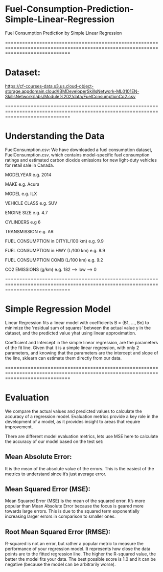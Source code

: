 # Fuel-Consumption-Prediction-Simple-Linear-Regression
Fuel Consumption Prediction by Simple Linear Regression

===================================================================================================================================

# Dataset:

https://cf-courses-data.s3.us.cloud-object-storage.appdomain.cloud/IBMDeveloperSkillsNetwork-ML0101EN-SkillsNetwork/labs/Module%202/data/FuelConsumptionCo2.csv

===================================================================================================================================

# Understanding the Data
FuelConsumption.csv:
We have downloaded a fuel consumption dataset, FuelConsumption.csv, which contains model-specific fuel consumption ratings and estimated carbon dioxide emissions for new light-duty vehicles for retail sale in Canada.

MODELYEAR e.g. 2014

MAKE e.g. Acura

MODEL e.g. ILX

VEHICLE CLASS e.g. SUV

ENGINE SIZE e.g. 4.7

CYLINDERS e.g 6

TRANSMISSION e.g. A6

FUEL CONSUMPTION in CITY(L/100 km) e.g. 9.9

FUEL CONSUMPTION in HWY (L/100 km) e.g. 8.9

FUEL CONSUMPTION COMB (L/100 km) e.g. 9.2

CO2 EMISSIONS (g/km) e.g. 182 --> low --> 0

===================================================================================================================================

# Simple Regression Model

Linear Regression fits a linear model with coefficients B = (B1, ..., Bn) to minimize the 'residual sum of squares' between the actual value y in the dataset, and the predicted value yhat using linear approximation.

Coefficient and Intercept in the simple linear regression, are the parameters of the fit line. Given that it is a simple linear regression, with only 2 parameters, and knowing that the parameters are the intercept and slope of the line, sklearn can estimate them directly from our data.

===================================================================================================================================

# Evaluation

We compare the actual values and predicted values to calculate the accuracy of a regression model. Evaluation metrics provide a key role in the development of a model, as it provides insight to areas that require improvement.

There are different model evaluation metrics, lets use MSE here to calculate the accuracy of our model based on the test set:

## Mean Absolute Error: 

It is the mean of the absolute value of the errors. This is the easiest of the metrics to understand since it’s just average error.

## Mean Squared Error (MSE): 

Mean Squared Error (MSE) is the mean of the squared error. It’s more popular than Mean Absolute Error because the focus is geared more towards large errors. This is due to the squared term exponentially increasing larger errors in comparison to smaller ones.

## Root Mean Squared Error (RMSE):

R-squared is not an error, but rather a popular metric to measure the performance of your regression model. It represents how close the data points are to the fitted regression line. The higher the R-squared value, the better the model fits your data. The best possible score is 1.0 and it can be negative (because the model can be arbitrarily worse).


